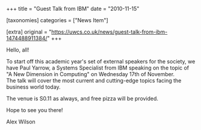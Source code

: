 +++
title = "Guest Talk from IBM"
date = "2010-11-15"

[taxonomies]
categories = ["News Item"]

[extra]
original = "https://uwcs.co.uk/news/guest-talk-from-ibm-1474488911384/"
+++

Hello, all\!

To start off this academic year's set of external speakers for the society, we have Paul Yarrow, a Systems Specialist from IBM speaking on the topic of "A New Dimension in Computing" on Wednesday 17th of November.  
The talk will cover the most current and cutting-edge topics facing the business world today.

The venue is S0.11 as always, and free pizza will be provided.

Hope to see you there\!

Alex Wilson


